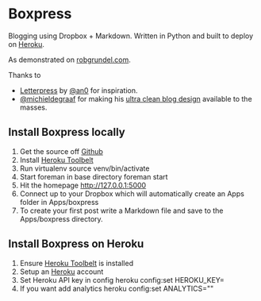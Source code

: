 Boxpress
========
Blogging using Dropbox + Markdown. Written in Python and built to deploy on [Heroku](http://heroku.com).

As demonstrated on [robgrundel.com](http://robgrundel.com).

Thanks to 
* [Letterpress](https://github.com/an0/Letterpress) by [@an0](https://github.com/an0) for inspiration.
* [@michieldegraaf](https://github.com/michieldegraaf) for making his [ultra clean blog design](https://github.com/michieldegraaf/blog) available to the masses.

## Install Boxpress locally
1. Get the source off [Github](http://github.com/robgrundel/boxpress)
1. Install [Heroku Toolbelt](https://toolbelt.heroku.com/)
1. Run virtualenv 
source venv/bin/activate
1. Start foreman in base directory 
foreman start 
1. Hit the homepage http://127.0.0.1:5000
1. Connect up to your Dropbox which will automatically create an Apps folder in Apps/boxpress
1. To create your first post write a Markdown file and save to the Apps/boxpress directory. 

## Install Boxpress on Heroku
1. Ensure [Heroku Toolbelt](https://toolbelt.heroku.com/) is installed
1. Setup an [Heroku](http://heroku.com) account
1. Set Heroku API key in config heroku config:set HEROKU_KEY=<Heroku API key>
1. If you want add analytics heroku config:set ANALYTICS="<analytics script>"


